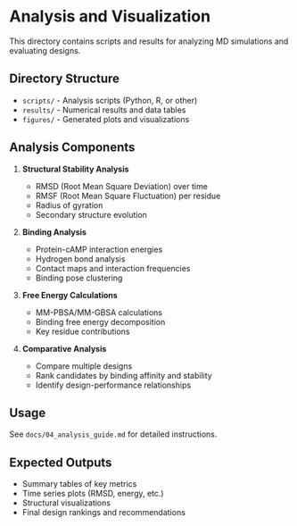 # Analysis and Visualization

This directory contains scripts and results for analyzing MD simulations and evaluating designs.

## Directory Structure

- `scripts/` - Analysis scripts (Python, R, or other)
- `results/` - Numerical results and data tables
- `figures/` - Generated plots and visualizations

## Analysis Components

1. **Structural Stability Analysis**
   - RMSD (Root Mean Square Deviation) over time
   - RMSF (Root Mean Square Fluctuation) per residue
   - Radius of gyration
   - Secondary structure evolution

2. **Binding Analysis**
   - Protein-cAMP interaction energies
   - Hydrogen bond analysis
   - Contact maps and interaction frequencies
   - Binding pose clustering

3. **Free Energy Calculations**
   - MM-PBSA/MM-GBSA calculations
   - Binding free energy decomposition
   - Key residue contributions

4. **Comparative Analysis**
   - Compare multiple designs
   - Rank candidates by binding affinity and stability
   - Identify design-performance relationships

## Usage

See `docs/04_analysis_guide.md` for detailed instructions.

## Expected Outputs

- Summary tables of key metrics
- Time series plots (RMSD, energy, etc.)
- Structural visualizations
- Final design rankings and recommendations
